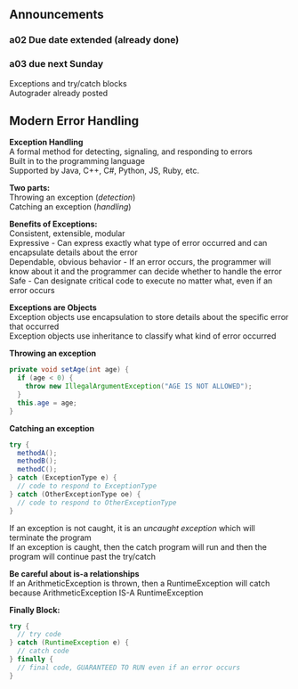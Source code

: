 ## Announcements
### a02 Due date extended (already done)
### a03 due next Sunday
Exceptions and try/catch blocks  
Autograder already posted

## Modern Error Handling
**Exception Handling**  
A formal method for detecting, signaling, and responding to
errors  
Built in to the programming language  
Supported by Java, C++, C#, Python, JS, Ruby, etc.  

**Two parts:**  
Throwing an exception (*detection*)  
Catching an exception (*handling*)  

**Benefits of Exceptions:**  
Consistent, extensible, modular  
Expressive - Can express exactly what type of error occurred
and can encapsulate details about the error  
Dependable, obvious behavior - If an error occurs, the
programmer will know about it and the programmer can decide
whether to handle the error  
Safe - Can designate critical code to execute no matter
what, even if an error occurs  

**Exceptions are Objects**  
Exception objects use encapsulation to store details about
the specific error that occurred  
Exception objects use inheritance to classify what kind of
error occurred  

**Throwing an exception**  
```Java
private void setAge(int age) {
  if (age < 0) {
    throw new IllegalArgumentException("AGE IS NOT ALLOWED");
  }
  this.age = age;
}
```

**Catching an exception**  
```Java
try {
  methodA();
  methodB();
  methodC();
} catch (ExceptionType e) {
  // code to respond to ExceptionType
} catch (OtherExceptionType oe) {
  // code to respond to OtherExceptionType
}
```
If an exception is not caught, it is an *uncaught exception*
which will terminate the program  
If an exception is caught, then the catch program will run
and then the program will continue past the try/catch  

**Be careful about is-a relationships**  
If an ArithmeticException is thrown, then
a RuntimeException will catch because ArithmeticException
IS-A RuntimeException  

**Finally Block:**  
```Java
try {
  // try code
} catch (RuntimeException e) {
  // catch code
} finally {
  // final code, GUARANTEED TO RUN even if an error occurs
}
```
